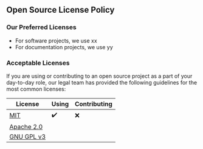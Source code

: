 ## Open Source License Policy

### Our Preferred Licenses

- For software projects, we use xx
- For documentation projects, we use yy

### Acceptable Licenses

If you are using or contributing to an open source project as a part of your day-to-day role, our legal team has provided the following guidelines for the most common licenses:

| License                                                       | Using              | Contributing |
| ------------------------------------------------------------- | ------------------ | ------------ |
| [MIT](https://choosealicense.com/licenses/mit/)               | :heavy_check_mark: | :x:          |
| [Apache 2.0](https://choosealicense.com/licenses/apache-2.0/) |                    |              |
| [GNU GPL v3](https://choosealicense.com/licenses/gpl-3.0/)    |                    |              |
